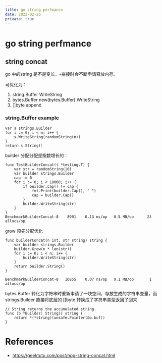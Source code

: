 ```yaml
---
title: go string perfmance
date: 2022-02-26
private: true
---
```

# go string perfmance
## string concat
go 中的string 是不是变长，`+`拼接时会不断申请释放内存。

可优化为：
1. string.Buffer WriteString
1. bytes.Buffer new(bytes.Buffer).WriteString
1. []byte append

### string.Buffer example

    var s strings.Builder
	for i := 0; i < n; i++ {
		s.WriteString(randomString(n))
	}
    return s.String()



builder 分配分配是指数增长的：

    func TestBuilderConcat(t *testing.T) {
        var str = randomString(10)
        var builder strings.Builder
        cap := 0
        for i := 0; i < 10000; i++ {
            if builder.Cap() != cap {
                fmt.Print(builder.Cap(), " ")
                cap = builder.Cap()
            }
            builder.WriteString(str)
        }
    }
    BenchmarkBuilderConcat-8    8901    0.13 ms/op   0.5 MB/op      23 allocs/op

grow 预先分配优化

    func builderConcat(n int, str string) string {
        var builder strings.Builder
        builder.Grow(n * len(str))
        for i := 0; i < n; i++ {
            builder.WriteString(str)
        }
        return builder.String()
    }

    BenchmarkBuilderConcat-8   16855    0.07 ns/op   0.1 MB/op       1 allocs/op

bytes.Buffer 转化为字符串时重新申请了一块空间，存放生成的字符串变量，而 strings.Builder 直接将底层的 []byte 转换成了字符串类型返回了回来

    // String returns the accumulated string.
    func (b *Builder) String() string {
        return *(*string)(unsafe.Pointer(&b.buf))
    }

# References
- https://geektutu.com/post/hpg-string-concat.html